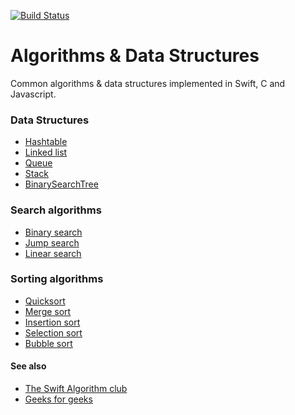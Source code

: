 [![Build Status](https://travis-ci.org/pkrll/Algorithms-Data-Structures.svg?branch=master)](https://travis-ci.org/pkrll/Algorithms-Data-Structures)
# Algorithms & Data Structures
Common algorithms &amp; data structures implemented in Swift, C and Javascript.

### Data Structures


* [Hashtable](https://github.com/pkrll/Algorithms-Data-Structures/tree/master/HashTable)
* [Linked list](https://github.com/pkrll/Algorithms-Data-Structures/tree/master/LinkedList)
* [Queue](https://github.com/pkrll/Algorithms-Data-Structures/tree/master/Queue)
* [Stack](https://github.com/pkrll/Algorithms-Data-Structures/tree/master/Stack)
* [BinarySearchTree](https://github.com/pkrll/Algorithms-Data-Structures/tree/master/BinarySearchTree)

### Search algorithms

* [Binary search](https://github.com/pkrll/Algorithms-Data-Structures/tree/master/BinarySearch)
* [Jump search](https://github.com/pkrll/Algorithms-Data-Structures/tree/master/JumpSearch)
* [Linear search](https://github.com/pkrll/Algorithms-Data-Structures/tree/master/LinearSearch)

### Sorting algorithms

* [Quicksort](https://github.com/pkrll/Algorithms-Data-Structures/tree/master/QuickSort)
* [Merge sort](https://github.com/pkrll/Algorithms-Data-Structures/tree/master/MergeSort)
* [Insertion sort](https://github.com/pkrll/Algorithms-Data-Structures/tree/master/InsertionSort)
* [Selection sort](https://github.com/pkrll/Algorithms-Data-Structures/tree/master/SelectionSort)
* [Bubble sort](https://github.com/pkrll/Algorithms-Data-Structures/tree/master/BubbleSort)

#### See also

* [The Swift Algorithm club](https://github.com/raywenderlich/swift-algorithm-club)
* [Geeks for geeks](https://www.geeksforgeeks.org/fundamentals-of-algorithms/)
